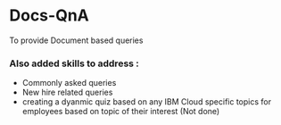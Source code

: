 # Docs-QnA
To provide Document based queries

### Also added skills to address : 
 - Commonly asked queries
 - New hire related queries 
 - creating a dyanmic quiz based on any IBM Cloud specific topics for employees based on topic of their interest (Not done)
